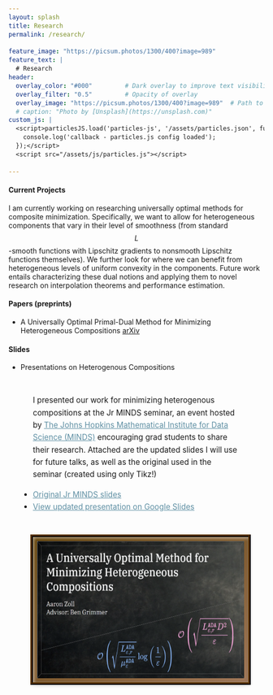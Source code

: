 ```yaml
---
layout: splash
title: Research
permalink: /research/

feature_image: "https://picsum.photos/1300/400?image=989"
feature_text: |
  # Research
header:
  overlay_color: "#000"         # Dark overlay to improve text visibility
  overlay_filter: "0.5"         # Opacity of overlay
  overlay_image: "https://picsum.photos/1300/400?image=989"  # Path to your background image
  # caption: "Photo by [Unsplash](https://unsplash.com)"
custom_js: |
  <script>particlesJS.load('particles-js', '/assets/particles.json', function() {
    console.log('callback - particles.js config loaded');
  });</script>
  <script src="/assets/js/particles.js"></script>

---
```


#### **Current Projects**<br>
I am currently working on researching universally optimal methods for composite minimization. Specifically, we want to allow for heterogeneous components that vary in their level of smoothness (from standard $$L$$-smooth functions with Lipschitz gradients to nonsmooth Lipschitz functions themselves). We further look for where we can benefit from heterogeneous levels of uniform convexity in the components. Future work entails characterizing these dual notions and applying them to novel research on interpolation theorems and performance estimation. 

#### **Papers (preprints)**<br>
- A Universally Optimal Primal-Dual Method for Minimizing Heterogeneous Compositions	<a href="https://arxiv.org/abs/2503.07566">arXiv</a>

#### **Slides**<br>

- Presentations on Heterogenous Compositions
<style>
  .desmos-gallery {
    display: flex;
    flex-direction: column;
    gap: 2rem;
    max-width: 1300px;
    margin: 0 auto;
    padding: 1rem 3rem;
  }

  .desmos-gallery-item {
    display: flex;
    flex-direction: row;
    align-items: center;
    justify-content: space-between;
    flex-wrap: wrap;
    gap: 2rem;
  }

  .desmos-gallery-text {
    flex: 1;
    min-width: 280px;
    max-width: 600px;
    font-size: 0.95rem;
    line-height: 1.6;
  }

  .desmos-gallery-text ul {
    padding-left: 0;
  }

  .desmos-gallery-image {
    flex: 1;
    min-width: 280px;
    display: flex;
    justify-content: center;
  }

  .desmos-gallery-image img {
    height: 270px;
    width: 480px;
    border-radius: 0;
    border: none;
    box-shadow: inset 2px 2px 6px rgba(255, 255, 255, 0.6),
      inset -2px -2px 6px rgba(0, 0, 0, 0.2),
      0 4px 8px rgba(0, 0, 0, 0.3);
    background: linear-gradient(to bottom right, #5f3d02, #a67b5b);
    padding: 8px;
    outline: 5px ridge #593302;
  }


  .desmos-gallery-text a {
    text-decoration: underline;
    color: rgba(94,143,163,255);
  }

  .desmos-gallery-text a:hover {
    color: rgba(54,103,123,255);
  }
</style>

<div class="desmos-gallery">

  <div class="desmos-gallery-item">
    <div class="desmos-gallery-text">
      <p>
        I presented our work for minimizing heterogenous compositions at the Jr MINDS seminar, an event hosted by <a href="https://www.minds.jhu.edu/">The Johns Hopkins Mathematical Institute for Data Science (MINDS)</a> encouraging grad students to share their research. Attached are the updated slides I will use for future talks, as well as the original used in the seminar (created using only Tikz!)
      </p>
      <ul>
         <li><a href="/assets/Jr_MINDS_Presentation_3_8.pdf">Original Jr MINDS slides</a></li>
        <li><a href="https://docs.google.com/presentation/d/1tWwSVU1H9AicJsRl5ckGGWJNYubuAOYnmS248aNhD9s/edit?usp=sharing">View updated presentation on Google Slides</a></li>
      </ul>
    </div>
    <div class="desmos-gallery-image">
      <a href="https://docs.google.com/presentation/d/1tWwSVU1H9AicJsRl5ckGGWJNYubuAOYnmS248aNhD9s/edit?usp=sharing">
        <img src="/assets/images/Heterogeneous_compositions_slide.png" alt="Slides">
      </a>
    </div>
  </div>

  <!-- Future entries just copy this .desmos-gallery-item structure -->
</div>